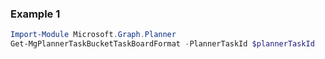 ### Example 1
``` powershell
Import-Module Microsoft.Graph.Planner
Get-MgPlannerTaskBucketTaskBoardFormat -PlannerTaskId $plannerTaskId
```
